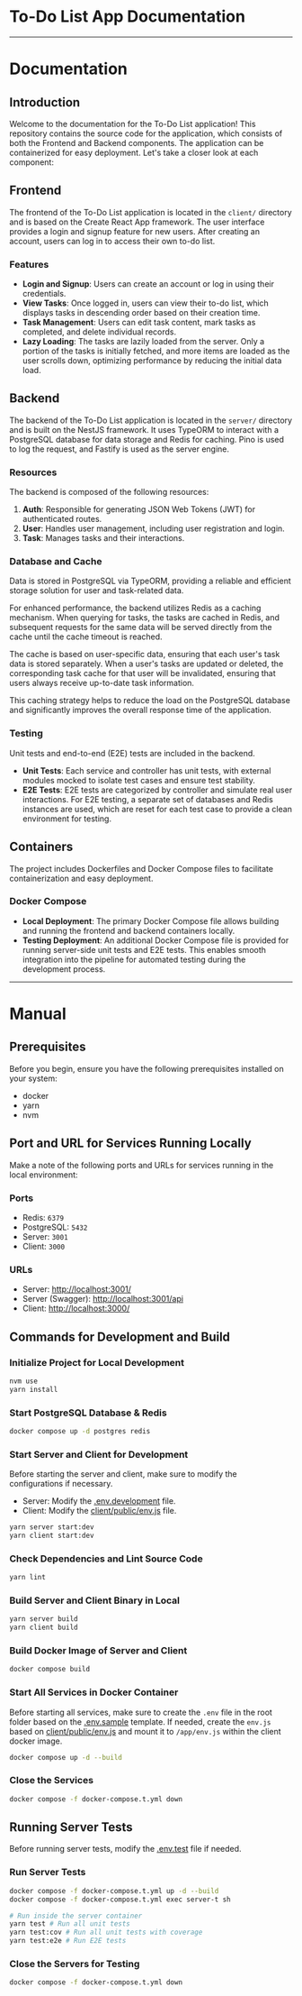 # To-Do List App Documentation

---

# Documentation

## Introduction

Welcome to the documentation for the To-Do List application! This repository contains the source code for the application, which consists of both the Frontend and Backend components. The application can be containerized for easy deployment. Let's take a closer look at each component:

## Frontend

The frontend of the To-Do List application is located in the `client/` directory and is based on the Create React App framework. The user interface provides a login and signup feature for new users. After creating an account, users can log in to access their own to-do list.

### Features

- **Login and Signup**: Users can create an account or log in using their credentials.
- **View Tasks**: Once logged in, users can view their to-do list, which displays tasks in descending order based on their creation time.
- **Task Management**: Users can edit task content, mark tasks as completed, and delete individual records.
- **Lazy Loading**: The tasks are lazily loaded from the server. Only a portion of the tasks is initially fetched, and more items are loaded as the user scrolls down, optimizing performance by reducing the initial data load.

## Backend

The backend of the To-Do List application is located in the `server/` directory and is built on the NestJS framework. It uses TypeORM to interact with a PostgreSQL database for data storage and Redis for caching. Pino is used to log the request, and Fastify is used as the server engine.

### Resources

The backend is composed of the following resources:

1. **Auth**: Responsible for generating JSON Web Tokens (JWT) for authenticated routes.
2. **User**: Handles user management, including user registration and login.
3. **Task**: Manages tasks and their interactions.

### Database and Cache

Data is stored in PostgreSQL via TypeORM, providing a reliable and efficient storage solution for user and task-related data.

For enhanced performance, the backend utilizes Redis as a caching mechanism. When querying for tasks, the tasks are cached in Redis, and subsequent requests for the same data will be served directly from the cache until the cache timeout is reached.

The cache is based on user-specific data, ensuring that each user's task data is stored separately. When a user's tasks are updated or deleted, the corresponding task cache for that user will be invalidated, ensuring that users always receive up-to-date task information.

This caching strategy helps to reduce the load on the PostgreSQL database and significantly improves the overall response time of the application.

### Testing

Unit tests and end-to-end (E2E) tests are included in the backend.

- **Unit Tests**: Each service and controller has unit tests, with external modules mocked to isolate test cases and ensure test stability.
- **E2E Tests**: E2E tests are categorized by controller and simulate real user interactions. For E2E testing, a separate set of databases and Redis instances are used, which are reset for each test case to provide a clean environment for testing.

## Containers

The project includes Dockerfiles and Docker Compose files to facilitate containerization and easy deployment.

### Docker Compose

- **Local Deployment**: The primary Docker Compose file allows building and running the frontend and backend containers locally.
- **Testing Deployment**: An additional Docker Compose file is provided for running server-side unit tests and E2E tests. This enables smooth integration into the pipeline for automated testing during the development process.

---

# Manual

## Prerequisites

Before you begin, ensure you have the following prerequisites installed on your system:

- docker
- yarn
- nvm

## Port and URL for Services Running Locally

Make a note of the following ports and URLs for services running in the local environment:

### Ports

- Redis: `6379`
- PostgreSQL: `5432`
- Server: `3001`
- Client: `3000`

### URLs

- Server: [http://localhost:3001/](http://localhost:3001/)
- Server (Swagger): [http://localhost:3001/api](http://localhost:3001/api)
- Client: [http://localhost:3000/](http://localhost:3000/)

## Commands for Development and Build

### Initialize Project for Local Development

```sh
nvm use
yarn install
```

### Start PostgreSQL Database & Redis

```sh
docker compose up -d postgres redis
```

### Start Server and Client for Development

Before starting the server and client, make sure to modify the configurations if necessary.

- Server: Modify the [.env.development](.env.development) file.
- Client: Modify the [client/public/env.js](client/public/env.js) file.

```sh
yarn server start:dev
yarn client start:dev
```

### Check Dependencies and Lint Source Code

```sh
yarn lint
```

### Build Server and Client Binary in Local

```sh
yarn server build
yarn client build
```

### Build Docker Image of Server and Client

```sh
docker compose build
```

### Start All Services in Docker Container

Before starting all services, make sure to create the `.env` file in the root folder based on the [.env.sample](.env.sample) template. If needed, create the `env.js` based on [client/public/env.js](client/public/env.js) and mount it to `/app/env.js` within the client docker image.

```sh
docker compose up -d --build
```

### Close the Services

```sh
docker compose -f docker-compose.t.yml down
```

## Running Server Tests

Before running server tests, modify the [.env.test](.env.test) file if needed.

### Run Server Tests

```sh
docker compose -f docker-compose.t.yml up -d --build
docker compose -f docker-compose.t.yml exec server-t sh

# Run inside the server container
yarn test # Run all unit tests
yarn test:cov # Run all unit tests with coverage
yarn test:e2e # Run E2E tests
```

### Close the Servers for Testing

```sh
docker compose -f docker-compose.t.yml down
```
